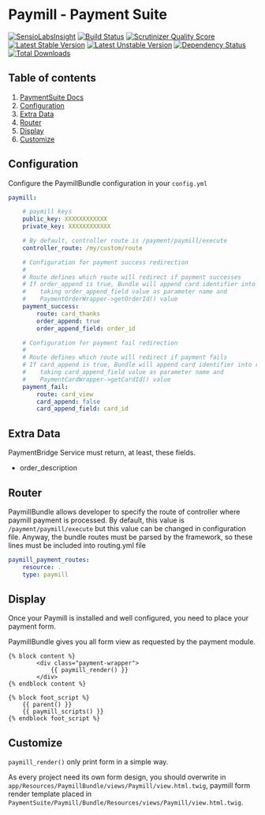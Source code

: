 Paymill - Payment Suite
=====

[![SensioLabsInsight](https://insight.sensiolabs.com/projects/6547cf38-372e-40c5-98bd-1b1491ed8606/mini.png)](https://insight.sensiolabs.com/projects/6547cf38-372e-40c5-98bd-1b1491ed8606)
[![Build Status](https://travis-ci.org/PaymentSuite/PaymillBundle.png?branch=master)](https://travis-ci.org/PaymentSuite/PaymillBundle)
[![Scrutinizer Quality Score](https://scrutinizer-ci.com/g/PaymentSuite/PaymillBundle/badges/quality-score.png?s=a320b312d0c4e0f1842221f20d6261eb27c43618)](https://scrutinizer-ci.com/g/PaymentSuite/PaymillBundle/)
[![Latest Stable Version](https://poser.pugx.org/paymentsuite/paymill-bundle/v/stable.png)](https://packagist.org/packages/paymentsuite/paymill-bundle)
[![Latest Unstable Version](https://poser.pugx.org/paymentsuite/paymill-bundle/v/unstable.png)](https://packagist.org/packages/paymentsuite/paymill-bundle)
[![Dependency Status](https://www.versioneye.com/user/projects/52c05da5ec13758efc0002c4/badge.png)](https://www.versioneye.com/user/projects/52c05da5ec13758efc0002c4)
[![Total Downloads](https://poser.pugx.org/paymentsuite/paymill-bundle/downloads.png)](https://packagist.org/packages/paymentsuite/paymill-bundle)

Table of contents
-----

1. [PaymentSuite Docs](http://docs.paymentsuite.org)
3. [Configuration](#configuration)
4. [Extra Data](#extra-data)
5. [Router](#router)
6. [Display](#display)
7. [Customize](#customize)


Configuration
-----

Configure the PaymillBundle configuration in your `config.yml`

``` yml
paymill:

    # paymill keys
    public_key: XXXXXXXXXXXX
    private_key: XXXXXXXXXXXX

    # By default, controller route is /payment/paymill/execute
    controller_route: /my/custom/route

    # Configuration for payment success redirection
    #
    # Route defines which route will redirect if payment successes
    # If order_append is true, Bundle will append card identifier into route
    #    taking order_append_field value as parameter name and
    #    PaymentOrderWrapper->getOrderId() value
    payment_success:
        route: card_thanks
        order_append: true
        order_append_field: order_id

    # Configuration for payment fail redirection
    #
    # Route defines which route will redirect if payment fails
    # If card_append is true, Bundle will append card identifier into route
    #    taking card_append_field value as parameter name and
    #    PaymentCardWrapper->getCardId() value
    payment_fail:
        route: card_view
        card_append: false
        card_append_field: card_id
```

Extra Data
-----

PaymentBridge Service must return, at least, these fields.

* order_description

Router
-----

PaymillBundle allows developer to specify the route of controller where paymill
payment is processed.
By default, this value is `/payment/paymill/execute` but this value can be
changed in configuration file.
Anyway, the bundle routes must be parsed by the framework, so these lines must
be included into routing.yml file

``` yml
paymill_payment_routes:
    resource: .
    type: paymill
```

Display
-----

Once your Paymill is installed and well configured, you need to place your
payment form.

PaymillBundle gives you all form view as requested by the payment module.

``` jinja
{% block content %}
        <div class="payment-wrapper">
            {{ paymill_render() }}
        </div>
{% endblock content %}

{% block foot_script %}
    {{ parent() }}
    {{ paymill_scripts() }}
{% endblock foot_script %}
```

Customize
-----

`paymill_render()` only print form in a simple way.

As every project need its own form design, you should overwrite in
`app/Resources/PaymillBundle/views/Paymill/view.html.twig`, paymill form render
template placed in
`PaymentSuite/Paymill/Bundle/Resources/views/Paymill/view.html.twig`.
